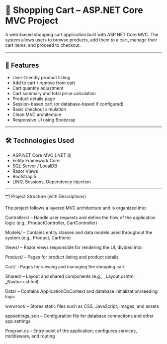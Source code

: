 # 🛒 Shopping Cart – ASP.NET Core MVC Project

A web-based shopping cart application built with ASP.NET Core MVC. The system allows users to browse products, add them to a cart, manage their cart items, and proceed to checkout.

---

## 📌 Features

- User-friendly product listing
- Add to cart / remove from cart
- Cart quantity adjustment
- Cart summary and total price calculation
- Product details page
- Session-based cart (or database-based if configured)
- Basic checkout simulation
- Clean MVC architecture
- Responsive UI using Bootstrap

---

## 🛠️ Technologies Used

- ASP.NET Core MVC (.NET 8)
- Entity Framework Core
- SQL Server / LocalDB
- Razor Views
- Bootstrap 5
- LINQ, Sessions, Dependency Injection

---

🗂️ Project Structure (with Descriptions)

The project follows a layered MVC architecture and is organized into:

Controllers/ – Handle user requests and define the flow of the application logic
(e.g., ProductController, CartController)

Models/ – Contains entity classes and data models used throughout the system
(e.g., Product, CartItem)

Views/ – Razor views responsible for rendering the UI, divided into:

Product/ – Pages for product listing and product details

Cart/ – Pages for viewing and managing the shopping cart

Shared/ – Layout and shared components (e.g., _Layout.cshtml, _Navbar.cshtml)

Data/ – Contains ApplicationDbContext and database initialization/seeding logic

wwwroot/ – Stores static files such as CSS, JavaScript, images, and assets

appsettings.json – Configuration file for database connections and other app settings

Program.cs – Entry point of the application; configures services, middleware, and routing

